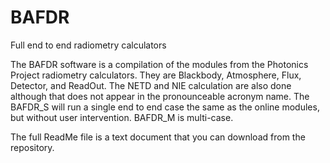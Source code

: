 # BAFDR
Full end to end radiometry calculators

The BAFDR software is a compilation of the modules from the Photonics Project radiometry calculators.  They are Blackbody, Atmosphere, Flux, Detector, and ReadOut.  The NETD and NIE calculation are also done although that does not appear in the pronounceable acronym name. The BAFDR_S will run a single end to end case the same as the online modules, but without user intervention.  BAFDR_M is multi-case.

The full ReadMe file is a text document that you can download from the repository.
